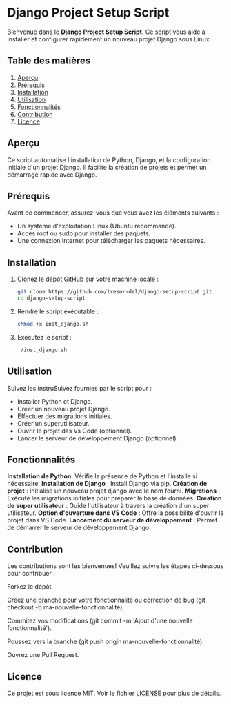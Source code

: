 # Django Project Setup Script

Bienvenue dans le **Django Project Setup Script**. Ce script vous aide à installer et configurer rapidement un nouveau projet Django sous Linux.

## Table des matières

1. [Aperçu](#aperçu)
2. [Prérequis](#prérequis)
3. [Installation](#installation)
4. [Utilisation](#utilisation)
5. [Fonctionnalités](#fonctionnalités)
6. [Contribution](#contribution)
7. [Licence](#licence)

## Aperçu

Ce script automatise l'installation de Python, Django, et la configuration initiale d'un projet Django. Il facilite la création de projets et permet un démarrage rapide avec Django.

## Prérequis

Avant de commencer, assurez-vous que vous avez les éléments suivants :

- Un système d'exploitation Linux (Ubuntu recommandé).
- Accès root ou sudo pour installer des paquets.
- Une connexion Internet pour télécharger les paquets nécessaires.

## Installation

1. Clonez le dépôt GitHub sur votre machine locale :

   ```bash
   git clone https://github.com/tresor-del/django-setup-script.git
   cd django-setup-script

2. Rendre le script exécutable :

    ```bash
    chmod +x inst_django.sh

3. Exécutez le script :

    ```bash
    ./inst_django.sh

## Utilisation

   Suivez les instruSuivez  fournies par le script pour :

   - Installer Python et Django.
   - Créer un nouveau projet Django.
   - Effectuer des migrations initiales.
   - Créer un superutilisateur.
   - Ouvrir le projet das Vs Code (optionnel).
   - Lancer le serveur de développement Django (optionnel).

## Fonctionnalités

**Installation de Python**: Vérifie la présence de Python et l'installe si nécessaire.
**Installation de Django** : Install Django via pip.
**Création de projet** : Initialise un nouveau projet django avec le nom fourni.
**Migrations** : Exécute les migrations initiales pour préparer la base de données.
**Création de super utilisateur** : Guide l'utilisateur à travers la création d'un super utilisateur.
**Option d'ouverture dans VS Code** : Offre la possibilité d'ouvrir le projet dans VS Code.
**Lancement du serveur de développement** : Permet de démarrer le serveur de développement Django.

## Contribution

   Les contributions sont les bienvenues! Veuillez suivre les étapes ci-dessous pour contribuer :

   Forkez le dépôt.

   Créez une branche pour votre fonctionnalité ou correction de bug (git checkout -b ma-nouvelle-fonctionnalité).

   Commitez vos modifications (git commit -m 'Ajout d'une nouvelle fonctionnalité').

   Poussez vers la branche (git push origin ma-nouvelle-fonctionnalité).

   Ouvrez une Pull Request.

## Licence

Ce projet est sous licence MIT. Voir le fichier [LICENSE](LICENSE) pour plus de détails.
